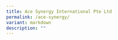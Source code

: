 ```yaml
---
title: Ace Synergy International Pte Ltd
permalink: /ace-synergy/
variant: markdown
description: ""
---
```

